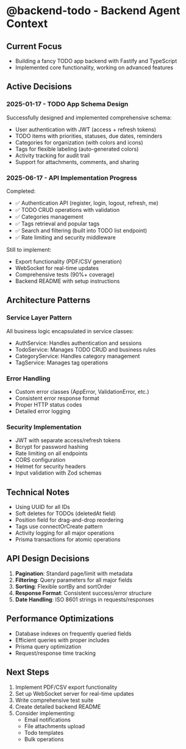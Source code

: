 # @backend-todo - Backend Agent Context

## Current Focus
- Building a fancy TODO app backend with Fastify and TypeScript
- Implemented core functionality, working on advanced features

## Active Decisions

### 2025-01-17 - TODO App Schema Design
Successfully designed and implemented comprehensive schema:
- User authentication with JWT (access + refresh tokens)
- TODO items with priorities, statuses, due dates, reminders
- Categories for organization (with colors and icons)
- Tags for flexible labeling (auto-generated colors)
- Activity tracking for audit trail
- Support for attachments, comments, and sharing

### 2025-06-17 - API Implementation Progress
Completed:
- ✅ Authentication API (register, login, logout, refresh, me)
- ✅ TODO CRUD operations with validation
- ✅ Categories management
- ✅ Tags retrieval and popular tags
- ✅ Search and filtering (built into TODO list endpoint)
- ✅ Rate limiting and security middleware

Still to implement:
- Export functionality (PDF/CSV generation)
- WebSocket for real-time updates
- Comprehensive tests (90%+ coverage)
- Backend README with setup instructions

## Architecture Patterns

### Service Layer Pattern
All business logic encapsulated in service classes:
- AuthService: Handles authentication and sessions
- TodoService: Manages TODO CRUD and business rules
- CategoryService: Handles category management
- TagService: Manages tag operations

### Error Handling
- Custom error classes (AppError, ValidationError, etc.)
- Consistent error response format
- Proper HTTP status codes
- Detailed error logging

### Security Implementation
- JWT with separate access/refresh tokens
- Bcrypt for password hashing
- Rate limiting on all endpoints
- CORS configuration
- Helmet for security headers
- Input validation with Zod schemas

## Technical Notes
- Using UUID for all IDs
- Soft deletes for TODOs (deletedAt field)
- Position field for drag-and-drop reordering
- Tags use connectOrCreate pattern
- Activity logging for all major operations
- Prisma transactions for atomic operations

## API Design Decisions
1. **Pagination**: Standard page/limit with metadata
2. **Filtering**: Query parameters for all major fields
3. **Sorting**: Flexible sortBy and sortOrder
4. **Response Format**: Consistent success/error structure
5. **Date Handling**: ISO 8601 strings in requests/responses

## Performance Optimizations
- Database indexes on frequently queried fields
- Efficient queries with proper includes
- Prisma query optimization
- Request/response time tracking

## Next Steps
1. Implement PDF/CSV export functionality
2. Set up WebSocket server for real-time updates
3. Write comprehensive test suite
4. Create detailed backend README
5. Consider implementing:
   - Email notifications
   - File attachments upload
   - Todo templates
   - Bulk operations